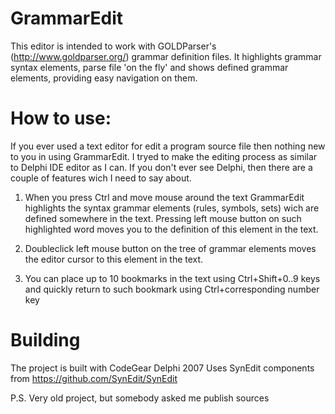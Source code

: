 GrammarEdit
============

This editor is intended to work with GOLDParser's (http://www.goldparser.org/) 
grammar definition files. It highlights grammar syntax elements, parse file 
'on the fly' and shows defined grammar elements, providing easy navigation on 
them.

How to use:
============

If you ever used a text editor for edit a program source file then nothing new
to you in using GrammarEdit. I tryed to make the editing process as similar to
Delphi IDE editor as I can. If you don't ever see Delphi, then there are a 
couple of features wich I need to say about. 

1) When you press Ctrl and move mouse around the text GrammarEdit highlights 
the syntax grammar elements (rules, symbols, sets) wich are defined somewhere 
in the text. Pressing left mouse button on such highlighted word moves you to 
the definition of this element in the text.

2) Doubleclick left mouse button on the tree of grammar elements moves the 
editor cursor to this element in the text.

3) You can place up to 10 bookmarks in the text using Ctrl+Shift+0..9
keys and quickly return to such bookmark using Ctrl+corresponding number 
key


Building
============

The project is built with CodeGear Delphi 2007
Uses SynEdit components from https://github.com/SynEdit/SynEdit

P.S. Very old project, but somebody asked me publish sources
